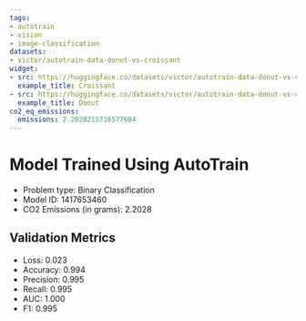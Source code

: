 ```yaml
---
tags:
- autotrain
- vision
- image-classification
datasets:
- victor/autotrain-data-donut-vs-croissant
widget:
- src: https://huggingface.co/datasets/victor/autotrain-data-donut-vs-croissant/resolve/main/raw/image_folders/valid/valid/croissant/croissant10.jpg
  example_title: Croissant
- src: https://huggingface.co/datasets/victor/autotrain-data-donut-vs-croissant/resolve/main/raw/image_folders/valid/valid/donut/donut-106.jpg
  example_title: Donut
co2_eq_emissions:
  emissions: 2.2028215716577684
---
```


# Model Trained Using AutoTrain

- Problem type: Binary Classification
- Model ID: 1417653460
- CO2 Emissions (in grams): 2.2028

## Validation Metrics

- Loss: 0.023
- Accuracy: 0.994
- Precision: 0.995
- Recall: 0.995
- AUC: 1.000
- F1: 0.995